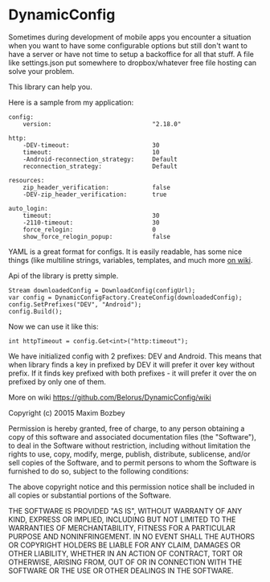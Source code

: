 # DynamicConfig

Sometimes during development of mobile apps you encounter a situation when you want to have some configurable options but still don't want to have a server or have not time to setup a backoffice for all that stuff.
A file like settings.json put somewhere to dropbox/whatever free file hosting can solve your problem.

This library can help you.

Here is a sample from my application:
    
    config:
        version:                            "2.18.0"
    
    http:
        -DEV-timeout:                       30
        timeout:                            10
        -Android-reconnection_strategy:     Default
        reconnection_strategy:              Default
    
    resources:
        zip_header_verification:            false
        -DEV-zip_header_verification:       true
    
    auto_login:
        timeout:                            30
        -2110-timeout:                      30
        force_relogin:                      0
        show_force_relogin_popup:           false


YAML is a great format for configs. It is easily readable, has some nice things (like multiline strings, variables, templates, and much more [on wiki](https://en.wikipedia.org/wiki/YAML).

Api of the library is pretty simple.

    Stream downloadedConfig = DownloadConfig(configUrl);
    var config = DynamicConfigFactory.CreateConfig(downloadedConfig);
    config.SetPrefixes("DEV", "Android");
    config.Build();

Now we can use it like this:

    int httpTimeout = config.Get<int>("http:timeout");

   
We have initialized config with 2 prefixes: DEV and Android. This means that when library finds a key in prefixed by DEV it will prefer it over key without prefix. If it finds key prefixed with both prefixes - it will prefer it over the on prefixed by only one of them.

More on wiki https://github.com/Belorus/DynamicConfig/wiki

Copyright (c) 20015 Maxim Bozbey

Permission is hereby granted, free of charge, to any person obtaining a copy of this software and associated documentation files (the "Software"), to deal in the Software without restriction, including without limitation the rights to use, copy, modify, merge, publish, distribute, sublicense, and/or sell copies of the Software, and to permit persons to whom the Software is furnished to do so, subject to the following conditions:

The above copyright notice and this permission notice shall be included in all copies or substantial portions of the Software.

THE SOFTWARE IS PROVIDED "AS IS", WITHOUT WARRANTY OF ANY KIND, EXPRESS OR IMPLIED, INCLUDING BUT NOT LIMITED TO THE WARRANTIES OF MERCHANTABILITY, FITNESS FOR A PARTICULAR PURPOSE AND NONINFRINGEMENT. IN NO EVENT SHALL THE AUTHORS OR COPYRIGHT HOLDERS BE LIABLE FOR ANY CLAIM, DAMAGES OR OTHER LIABILITY, WHETHER IN AN ACTION OF CONTRACT, TORT OR OTHERWISE, ARISING FROM, OUT OF OR IN CONNECTION WITH THE SOFTWARE OR THE USE OR OTHER DEALINGS IN THE SOFTWARE.
